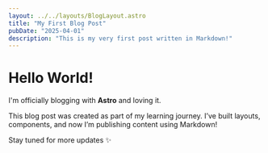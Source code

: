 ```yaml
---
layout: ../../layouts/BlogLayout.astro
title: "My First Blog Post"
pubDate: "2025-04-01"
description: "This is my very first post written in Markdown!"
---
```


# Hello World!

I'm officially blogging with **Astro** and loving it.

This blog post was created as part of my learning journey. I’ve built layouts, components, and now I’m publishing content using Markdown!

Stay tuned for more updates ✨